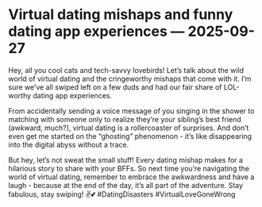 # Virtual dating mishaps and funny dating app experiences — 2025-09-27

Hey, all you cool cats and tech-savvy lovebirds! Let’s talk about the wild world of virtual dating and the cringeworthy mishaps that come with it. I’m sure we’ve all swiped left on a few duds and had our fair share of LOL-worthy dating app experiences.

From accidentally sending a voice message of you singing in the shower to matching with someone only to realize they’re your sibling’s best friend (awkward, much?), virtual dating is a rollercoaster of surprises. And don’t even get me started on the “ghosting” phenomenon - it’s like disappearing into the digital abyss without a trace.

But hey, let’s not sweat the small stuff! Every dating mishap makes for a hilarious story to share with your BFFs. So next time you’re navigating the world of virtual dating, remember to embrace the awkwardness and have a laugh - because at the end of the day, it’s all part of the adventure. Stay fabulous, stay swiping! ✌️💕 #DatingDisasters #VirtualLoveGoneWrong